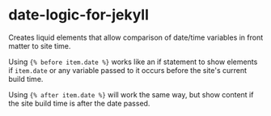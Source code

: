 # date-logic-for-jekyll
Creates liquid elements that allow comparison of date/time variables in front matter to site time.

Using `{% before item.date %}` works like an if statement to show elements if `item.date` or any variable passed to it occurs before the site's current build time. 

Using `{% after item.date %}` will work the same way, but show content if the site build time is after the date passed. 
